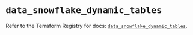# `data_snowflake_dynamic_tables`

Refer to the Terraform Registry for docs: [`data_snowflake_dynamic_tables`](https://registry.terraform.io/providers/snowflake-labs/snowflake/0.87.1/docs/data-sources/dynamic_tables).
